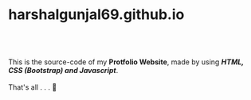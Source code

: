 # harshalgunjal69.github.io
<br><br><br>
This is the source-code of my <b>Protfolio Website</b>, made by using <i><b>HTML, CSS (Bootstrap) and Javascript</b></i>.
<br><br>
That's all . . . 🙂
